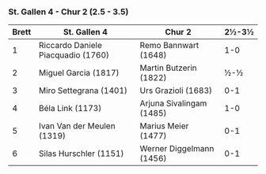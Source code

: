 ### St. Gallen 4 - Chur 2 (2.5 - 3.5)

| Brett | St. Gallen 4                       | Chur 2                   | 2½-3½ |
|-------|------------------------------------|--------------------------|-------|
| 1     | Riccardo Daniele Piacquadio (1760) | Remo Bannwart (1648)     | 1-0   |
| 2     | Miguel Garcia (1817)               | Martin Butzerin (1822)   | ½-½   |
| 3     | Miro Settegrana (1401)             | Urs Grazioli (1683)      | 0-1   |
| 4     | Béla Link (1173)                   | Arjuna Sivalingam (1485) | 1-0   |
| 5     | Ivan Van der Meulen (1319)         | Marius Meier (1477)      | 0-1   |
| 6     | Silas Hurschler (1151)             | Werner Diggelmann (1456) | 0-1   |
